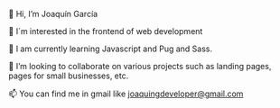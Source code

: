 👋 Hi, I’m Joaquín García

👀 I´m interested in the frontend of web development

🌱 I am currently learning Javascript and Pug and Sass.

💞️ I’m looking to collaborate on various projects such as landing pages, pages for small businesses, etc.

📫 You can find me in gmail like joaquingdeveloper@gmail.com
